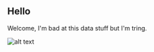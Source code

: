 ## Hello

Welcome, I'm bad at this data stuff but I'm tring.


![alt text]([http://url/to/img.png](https://github.com/JackOgozaly/JackOgozaly/blob/main/Profile_Stickman.gif?raw=true))
